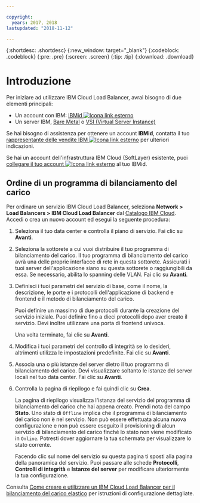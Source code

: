 ```yaml
---

copyright:
  years: 2017, 2018
lastupdated: "2018-11-12"

---
```


{:shortdesc: .shortdesc}
{:new_window: target="_blank"}
{:codeblock: .codeblock}
{:pre: .pre}
{:screen: .screen}
{:tip: .tip}
{:download: .download}


# Introduzione
Per iniziare ad utilizzare IBM Cloud Load Balancer, avrai bisogno di due elementi principali:

* Un account con IBM: [IBMid ![Icona link esterno](../../icons/launch-glyph.svg "Icona link esterno")](https://www.ibm.com/account/us-en/signup/register.html)
* Un server IBM, [Bare Metal](/docs/bare-metal/about.html#getting-started-with-bare-metal-servers) o [VSI (Virtual Server Instance)](/docs/vsi/vsi_index.html#getting-started-with-virtual-servers)

Se hai bisogno di assistenza per ottenere un account **IBMid**, contatta il tuo [rappresentante delle vendite IBM ![Icona link esterno](../../icons/launch-glyph.svg "Icona link esterno")](https://www.ibm.com/cloud-computing/bluemix/contact-us) per ulteriori indicazioni.

Se hai un account dell'infrastruttura IBM Cloud (SoftLayer) esistente, puoi [collegare il tuo account ![Icona link esterno](../../icons/launch-glyph.svg "Icona link esterno")](/docs/account/softlayerlink.html#link_user_account) al tuo IBMid.

## Ordine di un programma di bilanciamento del carico

Per ordinare un servizio IBM Cloud Load Balancer, seleziona **Network > Load Balancers > IBM Cloud Load Balancer** dal [Catalogo IBM Cloud](https://console.bluemix.net/catalog/infrastructure/load-balancer-group). Accedi o crea un nuovo account ed esegui la seguente procedura:

1. Seleziona il tuo data center e controlla il piano di servizio. Fai clic su **Avanti**.
2. Seleziona la sottorete a cui vuoi distribuire il tuo programma di bilanciamento del carico. Il tuo programma di bilanciamento del carico avrà una delle proprie interfacce di rete in questa sottorete. Assicurati i tuoi server dell'applicazione siano su questa sottorete o raggiungibili da essa. Se necessario, abilita lo spanning delle VLAN. Fai clic su **Avanti**.
3. Definisci i tuoi parametri del servizio di base, come il nome, la descrizione, le porte e i protocolli dell'applicazione di backend e frontend e il metodo di bilanciamento del carico. 

	Puoi definire un massimo di due protocolli durante la creazione del servizio iniziale. Puoi definire fino a dieci protocolli dopo aver creato il servizio. Devi inoltre utilizzare una porta di frontend univoca. 
	
	Una volta terminato, fai clic su **Avanti**.
	
4. Modifica i tuoi parametri del controllo di integrità se lo desideri, altrimenti utilizza le impostazioni predefinite. Fai clic su **Avanti**.
5. Associa una o più istanze del server dietro il tuo programma di bilanciamento del carico. Devi visualizzare soltanto le istanze del server locali nel tuo data center. Fai clic su **Avanti**.
6. Controlla la pagina di riepilogo e fai quindi clic su **Crea**.

	La pagina di riepilogo visualizza l'istanza del servizio del programma di bilanciamento del carico che hai appena creato. Prendi nota del campo **Stato**. Uno stato di `Offline` implica che il programma di bilanciamento del carico non è nel servizio. Non può essere effettuata alcuna nuova configurazione e non può essere eseguito il provisioning di alcun servizio di bilanciamento del carico finché lo stato non viene modificato in `Online`. Potresti dover aggiornare la tua schermata per visualizzare lo stato corrente.

	Facendo clic sul nome del servizio su questa pagina ti sposti alla pagina della panoramica del servizio. Puoi passare alle schede **Protocolli**, **Controlli di integrità** e **Istanze del server** per modificare ulteriormente la tua configurazione. 

Consulta [Come creare e utilizzare un IBM Cloud Load Balancer per il bilanciamento del carico elastico](reliability-guide.html) per istruzioni di configurazione dettagliate. 
